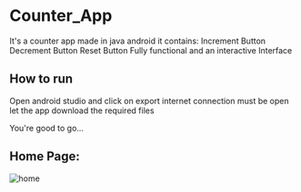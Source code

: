 ﻿# Counter_App
 
It's a counter app made in java android
it contains:
       Increment Button
       Decrement Button
       Reset Button
Fully functional and an interactive Interface

## How to run

Open android studio and click on export
internet connection must be open
let the app download the required files

You're good to go...

## Home Page:

![home](https://github.com/KashifKhaan/Counter_App/assets/88695658/57583979-fee8-4c67-8314-bbbf62586f47)
